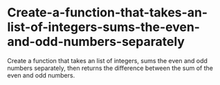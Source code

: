 # Create-a-function-that-takes-an-list-of-integers-sums-the-even-and-odd-numbers-separately
Create a function that takes an list of integers, sums the even and odd numbers separately, then  returns the difference between the sum of the even and odd numbers.
